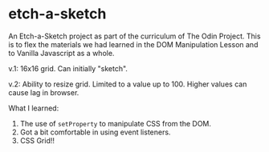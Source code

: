 # etch-a-sketch

An Etch-a-Sketch project as part of the curriculum of The Odin Project. This is to flex the materials we had learned in the DOM Manipulation Lesson and to Vanilla Javascript as a whole.

v.1: 16x16 grid. Can initially "sketch".  

v.2: Ability to resize grid. Limited to a value up to 100. Higher values can cause lag in browser.  

What I learned:  
1. The use of `setProperty` to manipulate CSS from the DOM.  
2. Got a bit comfortable in using event listeners.  
3. CSS Grid!!